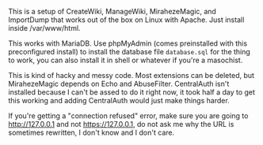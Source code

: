 This is a setup of CreateWiki, ManageWiki, MirahezeMagic, and ImportDump that works out of the box on Linux with Apache. Just install inside /var/www/html.

This works with MariaDB. Use phpMyAdmin (comes preinstalled with this preconfigured install) to install the database file `database.sql` for the thing to work, you can also install it in shell or whatever if you're a masochist.

This is kind of hacky and messy code. Most extensions can be deleted, but MirahezeMagic depends on Echo and AbuseFilter. CentralAuth isn't installed because I can't be assed to do it right now, it took half a day to get this working and adding CentralAuth would just make things harder.

If you're getting a "connection refused" error, make sure you are going to http://127.0.0.1 and not https://127.0.0.1, do not ask me why the URL is sometimes rewritten, I don't know and I don't care.
